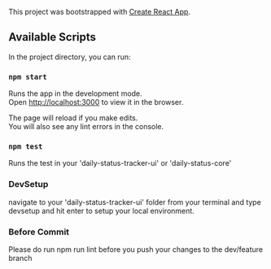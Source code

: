 This project was bootstrapped with [Create React App](https://github.com/facebook/create-react-app).

## Available Scripts

In the project directory, you can run:

### `npm start`

Runs the app in the development mode.<br />
Open [http://localhost:3000](http://localhost:3000) to view it in the browser.

The page will reload if you make edits.<br />
You will also see any lint errors in the console.

### `npm test`

Runs the test in your 'daily-status-tracker-ui' or 'daily-status-core' 

### DevSetup

navigate to your 'daily-status-tracker-ui' folder from your terminal and type devsetup and hit enter to setup your local environment.

### Before Commit

Please do run npm run lint before you push your changes to the dev/feature branch

